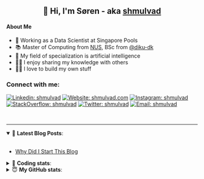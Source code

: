 <h2 align="center">
	👋 Hi, I'm Søren - aka <a href="https://shmulvad.com">shmulvad</a>
</h2>

#### About Me
- 🤖 Working as a Data Scientist at Singapore Pools
- 📚 Master of Computing from [NUS], BSc from [@diku-dk]
- 🧠 My field of specialization is artificial intelligence
- 👨‍🏫 I enjoy sharing my knowledge with others
- 👨‍💻 I love to build my own stuff

### Connect with me:

[![Linkedin: shmulvad](https://img.shields.io/badge/shmulvad-blue?style=flat&logo=Linkedin&logoColor=white)][linkedin]
[![Website: shmulvad.com](https://img.shields.io/badge/shmulvad.com-47CCCC?&style=flat&logo=Google-Chrome&logoColor=white)][website]
[![Instagram: shmulvad](https://img.shields.io/badge/-@shmulvad-purple?style=flat&logo=Instagram&logoColor=white)][instagram]
[![StackOverflow: shmulvad](https://img.shields.io/badge/shmulvad-FE7A16?style=flat&logo=stack-overflow&logoColor=white)][stackOverflow]
[![Twitter: shmulvad](https://img.shields.io/badge/@shmulvad-1ca0f1?style=flat&logo=twitter&logoColor=white)][twitter]
[![Email: shmulvad](https://img.shields.io/badge/shmulvad-D14836?style=flat&logo=gmail&logoColor=white)][mail]

<br />

---

<details open>
 <summary>📕 <b>Latest Blog Posts</b>: </summary>

<br>

<!-- BLOG-POST-LIST:START -->
- [Why Did I Start This Blog](https://shmulvad.com/blog/why-did-start-this-blog)
<!-- BLOG-POST-LIST:END -->

</details>

<!-- --- -->

<details>
 <summary>🤖 <b>Coding stats</b>: </summary>

<br>

NOTE: Doesn't track coding at work or work done in environments such as Jupyter Notebooks.

<!--START_SECTION:waka-->
![Code Time](http://img.shields.io/badge/Code%20Time-2%2C266%20hrs%202%20mins-blue)

**I'm a Night 🦉** 

```text
🌞 Morning                438 commits         ██░░░░░░░░░░░░░░░░░░░░░░░   09.30 % 
🌆 Daytime                1220 commits        ██████░░░░░░░░░░░░░░░░░░░   25.89 % 
🌃 Evening                1932 commits        ██████████░░░░░░░░░░░░░░░   41.00 % 
🌙 Night                  1122 commits        ██████░░░░░░░░░░░░░░░░░░░   23.81 % 
```


📊 **This Week I Spent My Time On** 

```text
💬 Programming Languages: 
Other                    28 mins             ███████░░░░░░░░░░░░░░░░░░   29.30 % 
JavaScript               21 mins             █████░░░░░░░░░░░░░░░░░░░░   21.96 % 
Python                   17 mins             █████░░░░░░░░░░░░░░░░░░░░   18.29 % 
YAML                     8 mins              ██░░░░░░░░░░░░░░░░░░░░░░░   08.55 % 
Bash                     6 mins              ██░░░░░░░░░░░░░░░░░░░░░░░   06.55 % 

🔥 Editors: 
VS Code                  1 hr 10 mins        ██████████████████░░░░░░░   72.81 % 
Zsh                      26 mins             ███████░░░░░░░░░░░░░░░░░░   27.19 % 

🐱‍💻 Projects: 
overvaagning-admin       39 mins             ██████████░░░░░░░░░░░░░░░   40.73 % 
turbo-main               39 mins             ██████████░░░░░░░░░░░░░░░   40.48 % 
Terminal                 15 mins             ████░░░░░░░░░░░░░░░░░░░░░   15.81 % 
hit-locator              2 mins              █░░░░░░░░░░░░░░░░░░░░░░░░   02.50 % 
datapakke-interface      0 secs              ░░░░░░░░░░░░░░░░░░░░░░░░░   00.49 % 
```


 Last Updated on 29/12/2023 18:40:04 UTC
<!--END_SECTION:waka-->

</details>

<!-- --- -->

<details>
 <summary>😇 <b>My GitHub stats</b>: </summary>

<br>

<img align="left" alt="shmulvad's Github Stats" src="https://github-readme-stats.vercel.app/api?username=shmulvad&show_icons=true&hide_border=true" />

</details>



[website]: https://shmulvad.com
[twitter]: https://twitter.com/shmulvad
[linkedin]: https://linkedin.com/in/shmulvad
[instagram]: https://instagram.com/shmulvad
[stackOverflow]: https://stackoverflow.com/users/9248793/shmulvad
[mail]: mailto:shmulvad@gmail.com
[@diku-dk]: https://github.com/diku-dk
[github]: https://github.com/shmulvad
[NUS]: https://www.nus.edu.sg